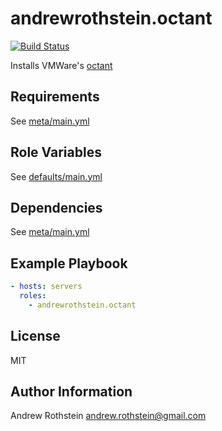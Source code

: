 andrewrothstein.octant
=========
[![Build Status](https://travis-ci.org/andrewrothstein/ansible-octant.svg?branch=master)](https://travis-ci.org/andrewrothstein/ansible-octant)

Installs VMWare's [octant](https://github.com/vmware/octant)

Requirements
------------

See [meta/main.yml](meta/main.yml)

Role Variables
--------------

See [defaults/main.yml](defaults/main.yml)

Dependencies
------------

See [meta/main.yml](meta/main.yml)

Example Playbook
----------------

```yml
- hosts: servers
  roles:
    - andrewrothstein.octant
```

License
-------

MIT

Author Information
------------------

Andrew Rothstein <andrew.rothstein@gmail.com>
